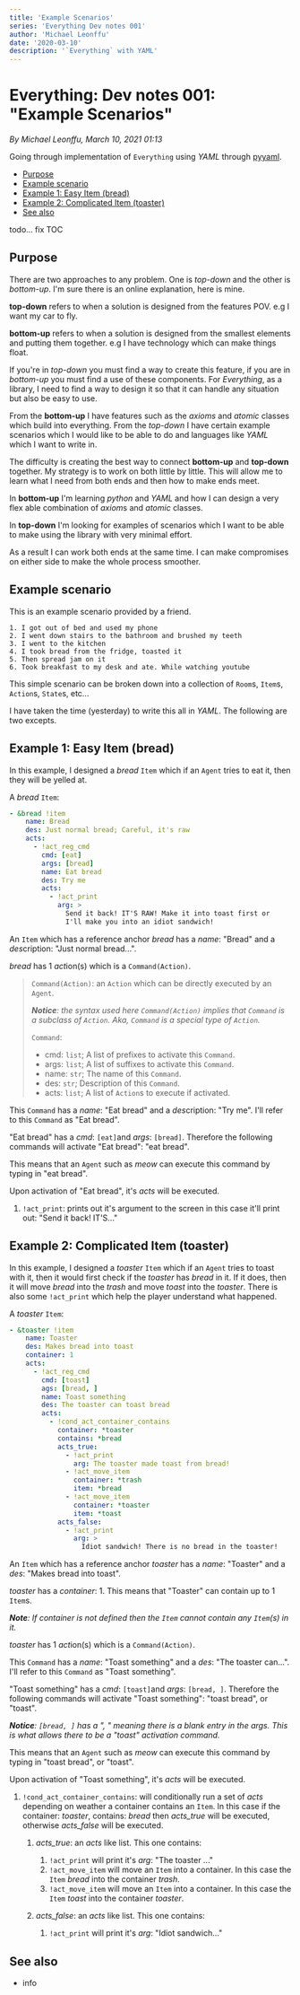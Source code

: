 ```yaml
---
title: 'Example Scenarios'
series: 'Everything Dev notes 001'
author: 'Michael Leonffu'
date: '2020-03-10'
description: '`Everything` with YAML'
---
```


# Everything: Dev notes 001: "Example Scenarios"

*By Michael Leonffu, March 10, 2021 01:13*

Going through implementation of `Everything` using *YAML* through
[pyyaml](https://pyyaml.org).

- [Purpose](#purpose)
- [Example scenario](#example-scenario)
- [Example 1: Easy Item (bread)](#example-1-easy-item-bread)
- [Example 2: Complicated Item (toaster)](#example-2-complicated-item-toaster)
- [See also](#see-also)

todo... fix TOC

## Purpose

There are two approaches to any problem. One is *top-down* and the
other is *bottom-up*. I'm sure there is an online explanation, here
is mine.

**top-down** refers to when a solution is designed from the features
POV. e.g I want my car to fly.

**bottom-up** refers to when a solution is designed from the smallest
elements and putting them together. e.g I have technology which can
make things float.

If you're in *top-down* you must find a way to create this feature,
if you are in *bottom-up* you must find a use of these components.
For *Everything*, as a library, I need to find a way to design
it so that it can handle any situation but also be easy to use.

From the **bottom-up** I have features such as the *axioms* and
*atomic* classes which build into everything. From the *top-down*
I have certain example scenarios which I would like to be able to
do and languages like *YAML* which I want to write in.

The difficulty is creating the best way to connect **bottom-up** and
**top-down** together. My strategy is to work on both little by
little. This will allow me to learn what I need from both ends and
then how to make ends meet.

In **bottom-up** I'm learning *python* and *YAML* and how I can
design a very flex able combination of *axiom*s and *atomic* classes.

In **top-down** I'm looking for examples of scenarios which I want to
be able to make using the library with very minimal effort.

As a result I can work both ends at the same time. I can make
compromises on either side to make the whole process smoother.

## Example scenario

This is an example scenario provided by a friend.
    
    1. I got out of bed and used my phone
    2. I went down stairs to the bathroom and brushed my teeth
    3. I went to the kitchen
    4. I took bread from the fridge, toasted it
    5. Then spread jam on it
    6. Took breakfast to my desk and ate. While watching youtube

This simple scenario can be broken down into a collection of
`Room`s, `Item`s, `Action`s, `State`s, etc...

I have taken the time (yesterday) to write this all in *YAML*. The
following are two excepts.

## Example 1: Easy Item (bread)

In this example, I designed a *bread* `Item` which if an `Agent`
tries to eat it, then they will be yelled at.

A *bread* `Item`:
```YAML
- &bread !item
    name: Bread
    des: Just normal bread; Careful, it's raw
    acts:
      - !act_reg_cmd
        cmd: [eat]
        args: [bread]
        name: Eat bread
        des: Try me
        acts:
          - !act_print
            arg: >
              Send it back! IT'S RAW! Make it into toast first or
              I'll make you into an idiot sandwich!
```

An `Item` which has a reference anchor *bread* has a *name*: "Bread"
and a *des*cription: "Just normal bread...".

*bread* has 1 *act*ion(s) which is a `Command(Action)`.

> `Command(Action)`: an `Action` which can be directly executed by
> an `Agent`.
>
> ***Notice**: the syntax used here `Command(Action)` implies that
> `Command` is a subclass of `Action`. Aka, `Command` is a special
> type of `Action`.*
> 
> `Command`:
> - cmd: `list`; A list of prefixes to activate this `Command`.
> - args: `list`; A list of suffixes to activate this `Command`.
> - name: `str`; The name of this `Command`.
> - des: `str`; Description of this `Command`.
> - acts: `list`; A list of `Action`s to execute if activated.
>

This `Command` has a *name*: "Eat bread" and a *des*cription: "Try
me". I'll refer to this `Command` as "Eat bread".

"Eat bread" has a *cmd*: `[eat]`and *args*: `[bread]`. Therefore
the following commands will activate "Eat bread": "eat bread".

This means that an `Agent` such as *meow* can execute this command
by typing in "eat bread".

Upon activation of "Eat bread", it's *acts* will be executed.

1. `!act_print`: prints out it's argument to the screen in this case
it'll print out: "Send it back! IT'S..."

## Example 2: Complicated Item (toaster)

In this example, I designed a *toaster* `Item` which if an `Agent`
tries to toast with it, then it would first check if the *toaster*
has *bread* in it. If it does, then it will move *bread* into the
*trash* and move *toast* into the *toaster*. There is also some
`!act_print` which help the player understand what happened.

A *toaster* `Item`:
```YAML
- &toaster !item
    name: Toaster
    des: Makes bread into toast
    container: 1
    acts:
      - !act_reg_cmd
        cmd: [toast]
        ags: [bread, ]
        name: Toast something
        des: The toaster can toast bread
        acts:
          - !cond_act_container_contains
            container: *toaster
            contains: *bread
            acts_true:
              - !act_print
                arg: The toaster made toast from bread!
              - !act_move_item
                container: *trash
                item: *bread
              - !act_move_item
                container: *toaster
                item: *toast
            acts_false:
              - !act_print
                arg: >
                  Idiot sandwich! There is no bread in the toaster!
```

An `Item` which has a reference anchor *toaster* has a *name*: 
"Toaster" and a *des*: "Makes bread into toast".

*toaster* has a *container*: 1. This means that "Toaster" can
contain up to 1 `Item`s.

***Note**: If *container* is not defined then the `Item` cannot
contain any `Item`(s) in it.*

*toaster* has 1 *act*ion(s) which is a `Command(Action)`.

This `Command` has a *name*: "Toast something" and a *des*: "The 
toaster can...". I'll refer to this `Command` as "Toast something".

"Toast something" has a *cmd*: `[toast]`and *args*: `[bread, ]`. 
Therefore the following commands will activate "Toast something": 
"toast bread", or "toast".

***Notice**: `[bread, ]` has a ", " meaning there is a blank entry
in the *args*. This is what allows there to be a "toast" activation
command.*

This means that an `Agent` such as *meow* can execute this command
by typing in "toast bread", or "toast".

Upon activation of "Toast something", it's *acts* will be executed.

1. `!cond_act_container_contains`: will conditionally run a set of
*acts* depending on weather a container contains an `Item`. In this
case if the container: *toaster*, contains: *bread* then *acts_true*
will be executed, otherwise *acts_false* will be executed.
    
    1. *acts_true*: an *acts* like list. This one contains:
       
       1. `!act_print` will print it's *arg*: "The toaster ..."
       2. `!act_move_item` will move an `Item` into a container.
In this case the `Item` *bread* into the container *trash*.
       3. `!act_move_item` will move an `Item` into a container.
In this case the `Item` *toast* into the container *toaster*.

    2. *acts_false*: an *acts* like list. This one contains:
       
       1. `!act_print` will print it's *arg*: "Idiot sandwich..."



## See also

* info